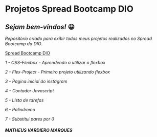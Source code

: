 # Projetos Spread Bootcamp DIO
## *Sejam bem-vindos!* 😀 

*Repositório criado para exibir todos meus projetos realizados no Spread Bootcamp da DIO.*

[Spread Bootcamp DIO](https://www.dio.me/en)

*1 - CSS-Flexbox - Aprendendo a utilizar o flexbox*

*2 - Flex-Project - Primeiro projeto utilizando flexbox*

*3 - Pagina inicial do instagram*

*4 - Contador Javascript*

*5 - Lista de tarefas*

*6 - Palíndromo*

*7 - Substitui pares por 0*

##### MATHEUS VARDIERO MARQUES
